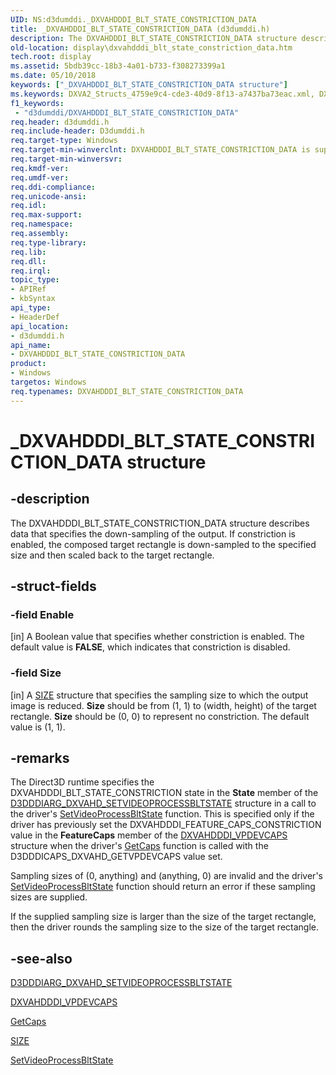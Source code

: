 ```yaml
---
UID: NS:d3dumddi._DXVAHDDDI_BLT_STATE_CONSTRICTION_DATA
title: _DXVAHDDDI_BLT_STATE_CONSTRICTION_DATA (d3dumddi.h)
description: The DXVAHDDDI_BLT_STATE_CONSTRICTION_DATA structure describes data that specifies the down-sampling of the output.
old-location: display\dxvahdddi_blt_state_constriction_data.htm
tech.root: display
ms.assetid: 5bdb39cc-18b3-4a01-b733-f308273399a1
ms.date: 05/10/2018
keywords: ["_DXVAHDDDI_BLT_STATE_CONSTRICTION_DATA structure"]
ms.keywords: DXVA2_Structs_4759e9c4-cde3-40d9-8f13-a7437ba73eac.xml, DXVAHDDDI_BLT_STATE_CONSTRICTION_DATA, DXVAHDDDI_BLT_STATE_CONSTRICTION_DATA structure [Display Devices], _DXVAHDDDI_BLT_STATE_CONSTRICTION_DATA, d3dumddi/DXVAHDDDI_BLT_STATE_CONSTRICTION_DATA, display.dxvahdddi_blt_state_constriction_data
f1_keywords:
 - "d3dumddi/DXVAHDDDI_BLT_STATE_CONSTRICTION_DATA"
req.header: d3dumddi.h
req.include-header: D3dumddi.h
req.target-type: Windows
req.target-min-winverclnt: DXVAHDDDI_BLT_STATE_CONSTRICTION_DATA is supported beginning with the Windows 7 operating system.
req.target-min-winversvr: 
req.kmdf-ver: 
req.umdf-ver: 
req.ddi-compliance: 
req.unicode-ansi: 
req.idl: 
req.max-support: 
req.namespace: 
req.assembly: 
req.type-library: 
req.lib: 
req.dll: 
req.irql: 
topic_type:
- APIRef
- kbSyntax
api_type:
- HeaderDef
api_location:
- d3dumddi.h
api_name:
- DXVAHDDDI_BLT_STATE_CONSTRICTION_DATA
product:
- Windows
targetos: Windows
req.typenames: DXVAHDDDI_BLT_STATE_CONSTRICTION_DATA
---
```


# _DXVAHDDDI_BLT_STATE_CONSTRICTION_DATA structure


## -description


The DXVAHDDDI_BLT_STATE_CONSTRICTION_DATA structure describes data that specifies the down-sampling of the output. If constriction is enabled, the composed target rectangle is down-sampled to the specified size and then scaled back to the target rectangle. 


## -struct-fields




### -field Enable

[in] A Boolean value that specifies whether constriction is enabled. The default value is <b>FALSE</b>, which indicates that constriction is disabled. 


### -field Size

[in] A <a href="https://docs.microsoft.com/windows-hardware/customize/desktop/unattend/microsoft-windows-smbserver-size">SIZE</a> structure that specifies the sampling size to which the output image is reduced. <b>Size</b> should be from (1, 1) to (width, height) of the target rectangle. <b>Size</b> should be (0, 0) to represent no constriction. The default value is (1, 1). 


## -remarks



The Direct3D runtime specifies the DXVAHDDDI_BLT_STATE_CONSTRICTION state in the <b>State</b> member of the <a href="https://docs.microsoft.com/windows-hardware/drivers/ddi/d3dumddi/ns-d3dumddi-_d3dddiarg_dxvahd_setvideoprocessbltstate">D3DDDIARG_DXVAHD_SETVIDEOPROCESSBLTSTATE</a> structure in a call to the driver's <a href="https://docs.microsoft.com/windows-hardware/drivers/ddi/d3dumddi/nc-d3dumddi-pfnd3dddi_dxvahd_setvideoprocessbltstate">SetVideoProcessBltState</a> function. This is specified only if the driver has previously set the DXVAHDDDI_FEATURE_CAPS_CONSTRICTION value in the <b>FeatureCaps</b> member of the <a href="https://docs.microsoft.com/windows-hardware/drivers/ddi/d3dumddi/ns-d3dumddi-_dxvahdddi_vpdevcaps">DXVAHDDDI_VPDEVCAPS</a> structure when the driver's <a href="https://docs.microsoft.com/windows-hardware/drivers/ddi/d3dumddi/nc-d3dumddi-pfnd3dddi_getcaps">GetCaps</a> function is called with the D3DDDICAPS_DXVAHD_GETVPDEVCAPS value set. 

Sampling sizes of (0, anything) and (anything, 0) are invalid and the driver's <a href="https://docs.microsoft.com/windows-hardware/drivers/ddi/d3dumddi/nc-d3dumddi-pfnd3dddi_dxvahd_setvideoprocessbltstate">SetVideoProcessBltState</a> function should return an error if these sampling sizes are supplied.

If the supplied sampling size is larger than the size of the target rectangle, then the driver rounds the sampling size to the size of the target rectangle. 




## -see-also




<a href="https://docs.microsoft.com/windows-hardware/drivers/ddi/d3dumddi/ns-d3dumddi-_d3dddiarg_dxvahd_setvideoprocessbltstate">D3DDDIARG_DXVAHD_SETVIDEOPROCESSBLTSTATE</a>



<a href="https://docs.microsoft.com/windows-hardware/drivers/ddi/d3dumddi/ns-d3dumddi-_dxvahdddi_vpdevcaps">DXVAHDDDI_VPDEVCAPS</a>



<a href="https://docs.microsoft.com/windows-hardware/drivers/ddi/d3dumddi/nc-d3dumddi-pfnd3dddi_getcaps">GetCaps</a>



<a href="https://docs.microsoft.com/windows-hardware/customize/desktop/unattend/microsoft-windows-smbserver-size">SIZE</a>



<a href="https://docs.microsoft.com/windows-hardware/drivers/ddi/d3dumddi/nc-d3dumddi-pfnd3dddi_dxvahd_setvideoprocessbltstate">SetVideoProcessBltState</a>
 

 

